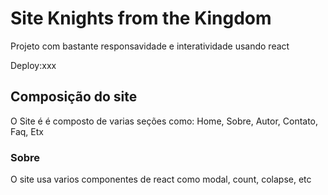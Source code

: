 # Site Knights from the Kingdom

Projeto com bastante responsavidade e interatividade usando react

Deploy:xxx

## Composição do site

O Site é é composto de varias seções como:
Home,
Sobre,
Autor,
Contato, 
Faq,
Etx


### Sobre

O site usa varios componentes de react como modal, count, colapse, etc

